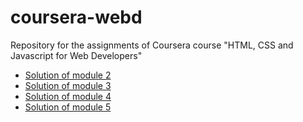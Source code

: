# coursera-webd
Repository for the assignments of Coursera course "HTML, CSS and Javascript for Web Developers"

* [Solution of module 2](https://ashaydev.github.io/coursera-webd/module2/index.html)
* [Solution of module 3](https://ashaydev.github.io/coursera-webd/module3/index.html)
* [Solution of module 4](https://ashaydev.github.io/coursera-webd/module4/index.html)
* [Solution of module 5](https://ashaydev.github.io/coursera-webd/module5/index.html)
